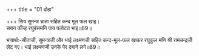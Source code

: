 +++
title = "01 दोहा"

+++
सिय सुमन्त्र भ्राता सहित कन्द मूल फल खाइ।  
सयन कीन्ह रघुबंसमनि पाय पलोटत भाइ॥89॥  

भावार्थ:-सीताजी, सुमन्त्रजी और भाई लक्ष्मणजी सहित कन्द-मूल-फल खाकर रघुकुल मणि श्री रामचन्द्रजी लेट गए। भाई लक्ष्मणजी उनके पैर दबाने लगे॥89॥  



